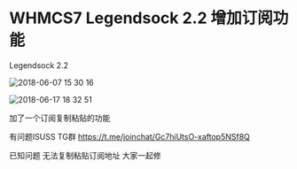 # WHMCS7 Legendsock 2.2 增加订阅功能
Legendsock 2.2 

![2018-06-07 15 30 16](https://user-images.githubusercontent.com/6214084/41085755-79aa3204-6a6a-11e8-954d-ec26b04c239f.jpg)

![2018-06-17 18 32 51](https://user-images.githubusercontent.com/6214084/41514450-b60f9848-72d9-11e8-89f1-dcd3265a57db.jpg)


加了一个订阅复制粘贴的功能

有问题ISUSS TG群 https://t.me/joinchat/Gc7hiUtsO-xaftop5NSf8Q

已知问题 无法复制粘贴订阅地址 大家一起修
